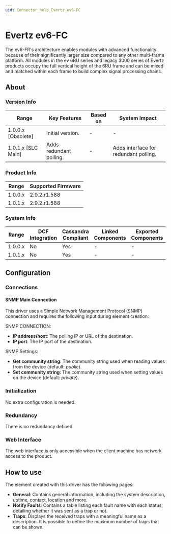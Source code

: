```yaml
---
uid: Connector_help_Evertz_ev6-FC
---
```


# Evertz ev6-FC

The ev6-FR's architecture enables modules with advanced functionality because of their significantly larger size compared to any other multi-frame platform. All modules in the ev 6RU series and legacy 3000 series of Evertz products occupy the full vertical height of the 6RU frame and can be mixed and matched within each frame to build complex signal processing chains.

## About

### Version Info

| **Range**            | **Key Features**        | **Based on** | **System Impact**                     |
|----------------------|-------------------------|--------------|---------------------------------------|
| 1.0.0.x \[Obsolete\] | Initial version.        | \-           | \-                                    |
| 1.0.1.x \[SLC Main\] | Adds redundant polling. | \-           | Adds interface for redundant polling. |

### Product Info

| **Range** | **Supported Firmware** |
|-----------|------------------------|
| 1.0.0.x   | 2.9.2.r1.588           |
| 1.0.1.x   | 2.9.2.r1.588           |

### System Info

| **Range** | **DCF Integration** | **Cassandra Compliant** | **Linked Components** | **Exported Components** |
|-----------|---------------------|-------------------------|-----------------------|-------------------------|
| 1.0.0.x   | No                  | Yes                     | \-                    | \-                      |
| 1.0.1.x   | No                  | Yes                     | \-                    | \-                      |

## Configuration

### Connections

#### SNMP Main Connection

This driver uses a Simple Network Management Protocol (SNMP) connection and requires the following input during element creation:

SNMP CONNECTION:

- **IP address/host**: The polling IP or URL of the destination.
- **IP port**: The IP port of the destination.

SNMP Settings:

- **Get community string**: The community string used when reading values from the device (default: *public*).
- **Set community string**: The community string used when setting values on the device (default: *private*).

### Initialization

No extra configuration is needed.

### Redundancy

There is no redundancy defined.

### Web Interface

The web interface is only accessible when the client machine has network access to the product.

## How to use

The element created with this driver has the following pages:

- **General**: Contains general information, including the system description, uptime, contact, location and more.
- **Notify Faults**: Contains a table listing each fault name with each status, detailing whether it was sent as a trap or not.
- **Traps**: Displays the received traps with a meaningful name as a description. It is possible to define the maximum number of traps that can be shown.
